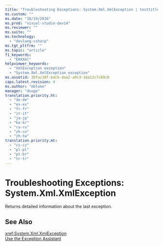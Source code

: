 ```yaml
---
title: "Troubleshooting Exceptions: System.Xml.XmlException | testtitle"
ms.custom: ""
ms.date: "10/19/2016"
ms.prod: "visual-studio-dev14"
ms.reviewer: ""
ms.suite: ""
ms.technology: 
  - "devlang-csharp"
ms.tgt_pltfrm: ""
ms.topic: "article"
f1_keywords: 
  - "EHXXml"
helpviewer_keywords: 
  - "XmlException exception"
  - "System.Xml.XmlException exception"
ms.assetid: 30fac38f-bdcb-4aa2-a9c3-16a13c7c69c8
caps.latest.revision: 4
ms.author: "mblome"
manager: "douge"
translation.priority.ht: 
  - "de-de"
  - "es-es"
  - "fr-fr"
  - "it-it"
  - "ja-jp"
  - "ko-kr"
  - "ru-ru"
  - "zh-cn"
  - "zh-tw"
translation.priority.mt: 
  - "cs-cz"
  - "pl-pl"
  - "pt-br"
  - "tr-tr"
---
```

# Troubleshooting Exceptions: System.Xml.XmlException
Returns detailed information about the last exception.  
  
## See Also  
 <xref:System.Xml.XmlException>   
 [Use the Exception Assistant](../Topic/How%20to:%20Use%20the%20Exception%20Assistant.md)